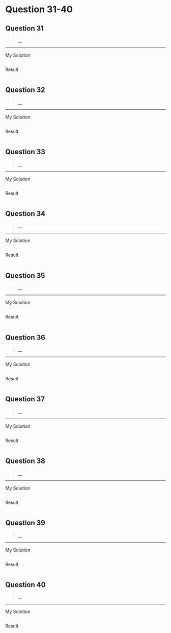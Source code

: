 # Question 31-40

## Question 31

> **__**  

---
My Solution

```python

```

Result

```python

```

## Question 32

> **__**  

---
My Solution

```python

```

Result

```python

```

## Question 33

> **__**  

---
My Solution

```python

```

Result

```python

```

## Question 34

> **__**  

---
My Solution

```python

```

Result

```python

```

## Question 35

> **__**  

---
My Solution

```python

```

Result

```python

```

## Question 36

> **__**  

---
My Solution

```python

```

Result

```python

```

## Question 37

> **__**  

---
My Solution

```python

```

Result

```python

```

## Question 38

> **__**  

---
My Solution

```python

```

Result

```python

```

## Question 39

> **__**  

---
My Solution

```python

```

Result

```python

```

## Question 40

> **__**  

---
My Solution

```python

```

Result

```python

```

